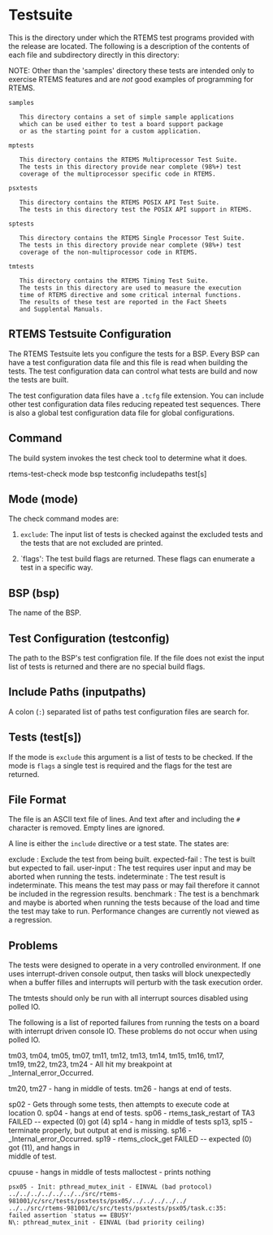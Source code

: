 Testsuite
=========
This is the directory under which the RTEMS
test programs provided with the release are located.  The
following is a description of the contents of each file and
subdirectory directly in this directory:

NOTE: Other than the 'samples' directory these tests are intended
      only to exercise RTEMS features and are *not* good examples
      of programming for RTEMS.

    samples

       This directory contains a set of simple sample applications
       which can be used either to test a board support package
       or as the starting point for a custom application.

    mptests

       This directory contains the RTEMS Multiprocessor Test Suite.
       The tests in this directory provide near complete (98%+) test
       coverage of the multiprocessor specific code in RTEMS.

    psxtests

       This directory contains the RTEMS POSIX API Test Suite.
       The tests in this directory test the POSIX API support in RTEMS.

    sptests

       This directory contains the RTEMS Single Processor Test Suite.
       The tests in this directory provide near complete (98%+) test
       coverage of the non-multiprocessor code in RTEMS.

    tmtests

       This directory contains the RTEMS Timing Test Suite.
       The tests in this directory are used to measure the execution
       time of RTEMS directive and some critical internal functions.
       The results of these test are reported in the Fact Sheets
       and Supplental Manuals.



RTEMS Testsuite Configuration
-----------------------------
The RTEMS Testsuite lets you configure the tests for a BSP. Every BSP can have
a test configuration data file and this file is read when building the
tests. The test configuration data can control what tests are build and now the
tests are built.

The test configuration data files have a `.tcfg` file extension. You can
include other test configuration data files reducing repeated test
sequences. There is also a global test configuration data file for global
configurations.


Command
-------
The build system invokes the test check tool to determine what it does.

 rtems-test-check mode bsp testconfig includepaths test[s]

Mode (mode)
-----------

The check command modes are:

 1. `exclude`: The input list of tests is checked against the excluded tests
    and the tests that are not excluded are printed.

 2. `flags': The test build flags are returned. These flags can enumerate a
    test in a specific way.

BSP (bsp)
---------

The name of the BSP.


Test Configuration (testconfig)
-------------------------------
The path to the BSP's test configration file. If the file does not exist the
input list of tests is returned and there are no special build flags.


Include Paths (inputpaths)
--------------------------
A colon (`:`) separated list of paths test configuration files are search
for.


Tests (test[s])
---------------
If the mode is `exclude` this argument is a list of tests to be checked. If the
mode is `flags` a single test is required and the flags for the test are returned.


File Format
-----------
The file is an ASCII text file of lines. And text after and including the `#`
character is removed. Empty lines are ignored.

A line is either the `include` directive or a test state. The states are:

 exclude       : Exclude the test from being built.
 expected-fail : The test is built but expected to fail.
 user-input    : The test requires user input and may be aborted when running
                 the tests.
 indeterminate : The test result is indeterminate. This means the test may pass
                 or may fail therefore it cannot be included in the regression
                 results.
 benchmark     : The test is a benchmark and maybe is aborted when running the
                 tests because of the load and time the test may take to run.
                 Performance changes are currently not viewed as a regression.



Problems
--------
The tests were designed to operate in a very controlled environment.  If
one uses interrupt-driven console output, then tasks will block unexpectedly 
when a buffer filles and interrupts will perturb with the task execution order.

The tmtests should only be run with all interrupt sources disabled using
polled IO.

The following is a list of reported failures from running the tests on
a board with interrupt driven console IO.  These problems do not 
occur when using polled IO.

tm03, tm04, tm05, tm07, tm11, tm12, tm13, tm14, tm15, tm16, tm17,  
tm19, tm22, tm23, tm24 - All hit my breakpoint at  
_Internal_error_Occurred.

tm20, tm27 - hang in middle of tests.
tm26 - hangs at end of tests.

sp02 - Gets through some tests, then attempts to execute code at  
location 0.
sp04 - hangs at end of tests.
sp06 - rtems_task_restart of TA3 FAILED -- expected (0) got (4)
sp14 - hang in middle of tests
sp13, sp15 - terminate properly, but output at end is missing.
sp16 - _Internal_error_Occurred.
sp19 - rtems_clock_get FAILED -- expected (0) got (11), and hangs in  
middle of test.

cpuuse - hangs in middle of tests
malloctest - prints nothing

```
psx05 - Init: pthread_mutex_init - EINVAL (bad protocol)
../../../../../../../src/rtems-981001/c/src/tests/psxtests/psx05/../../../../../
../../src/rtems-981001/c/src/tests/psxtests/psx05/task.c:35:  
failed assertion `status == EBUSY'
N\: pthread_mutex_init - EINVAL (bad priority ceiling)
```

